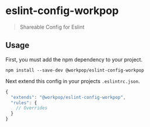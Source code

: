 # eslint-config-workpop

> Shareable Config for Eslint

## Usage

First, you must add the npm dependency to your project.

```
npm install --save-dev @workpop/eslint-config-workpop
```

Next extend this config in your projects `.eslintrc.json`.

```js
{
  "extends": "@workpop/eslint-config-workpop",
  "rules": {
    // Overrides
  }
}
```
